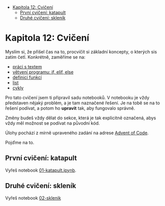 - [Kapitola 12: Cvičení](#kapitola-12-cvičení)
  - [První cvičení: katapult](#první-cvičení-katapult)
  - [Druhé cvičení: skleník](#druhé-cvičení-skleník)


# Kapitola 12: Cvičení

Myslím si, že přišel čas na to, procvičit si základní koncepty, o kterých sis zatím četl.
Konkrétně, zaměříme se na:

- [práci s textem](../kapitola-06/readme.md)
- [větvení programu: if, elif, else](./kapitola-08/readme.md)
- [definici funkcí](./kapitola-09/readme.md)
- [list](./kapitola-10/readme.md)
- [cykly](./kapitola-11/readme.md)

Pro tato cvičení jsem ti připravil sadu notebooků. V notebooku je vždy představen 
nějaký problém, a je tam naznačené řešení. Je na tobě se na to řešení podívat, a potom
ho **upravit** tak, aby fungovalo správně.

Změny budeš vždy dělat do sekce, která je tak explicitně označená, abys vždy měl možnost
se podívat na původní kód.

Úlohy pochází z mírně upraveného zadání na adrese [Advent of Code](https://adventofcode.com/2023).

Pojďme na to.

## První cvičení: katapult

Vyřeš notebook [01-katapult.ipynb](./01-katapult.ipynb).

## Druhé cvičení: skleník

Vyřeš notebook [02-sklenik](./02-sklenik.ipynb)
